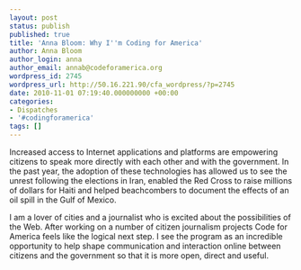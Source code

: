 ```yaml
---
layout: post
status: publish
published: true
title: 'Anna Bloom: Why I''m Coding for America'
author: Anna Bloom
author_login: anna
author_email: annab@codeforamerica.org
wordpress_id: 2745
wordpress_url: http://50.16.221.90/cfa_wordpress/?p=2745
date: 2010-11-01 07:19:40.000000000 +00:00
categories:
- Dispatches
- '#codingforamerica'
tags: []
---
```

Increased access to Internet applications and platforms are empowering citizens to speak more directly with each other and with the government. In the past year, the adoption of these technologies has allowed us to see the unrest following the elections in Iran, enabled the Red Cross to raise millions of dollars for Haiti and helped beachcombers to document the effects of an oil spill in the Gulf of Mexico.

I am a lover of cities and a journalist who is excited about the possibilities of the Web. After working on a number of citizen journalism projects Code for America feels like the logical next step. I see the program as an incredible opportunity to help shape communication and interaction online between citizens and the government so that it is more open, direct and useful.

